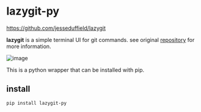 # lazygit-py

https://github.com/jesseduffield/lazygit

**lazygit** is a simple terminal UI for git commands. see original [repository](https://github.com/jesseduffield/lazygit) for more information.

![image](https://github.com/jesseduffield/lazygit/blob/assets/demo/commit_and_push-compressed.gif?raw=true)

This is a python wrapper that can be installed with pip.

## install

```sh
pip install lazygit-py
```
